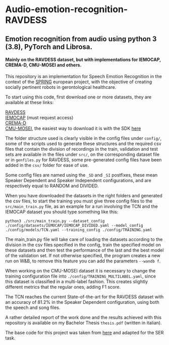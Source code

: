 # Audio-emotion-recognition-RAVDESS
 
## Emotion recognition from audio using python 3 (3.8), PyTorch and Librosa.
#### Mainly on the RAVDESS dataset, but with implementations for IEMOCAP, CREMA-D, CMU-MOSEI and others.

This repository is an implementation for Speech Emotion Recognition in the context of the [SPRING](https://spring-h2020.eu/) european project, with the objective of creating socially pertinent robots in gerontological healthcare.

To start using this code, first download one or more datasets, they are available at these links:

[RAVDESS](https://zenodo.org/record/1188976#.YPU9pkzOOUk)  
[IEMOCAP](https://sail.usc.edu/iemocap/) (must request access)  
[CREMA-D](https://github.com/CheyneyComputerScience/CREMA-D)  
[CMU-MOSEI](http://multicomp.cs.cmu.edu/resources/cmu-mosei-dataset/), the easiest way to download it is with the SDK [here](https://github.com/A2Zadeh/CMU-MultimodalSDK)  

The folder structure used is clearly visible in the config files under `config/`, some of the scripts used to generate these structures and the required csv files that contain the division of recordings in the train, validation and test sets are available in the files under `src/`, on the corresponding dataset file or in `genfiles.py` for RAVDESS, some pre-generated config files have been added in the `csv/` folder for ease of use.

Some config files are named using the `_SD` and `_SI` postfixes, these mean Speaker Dependent and Speaker Independent configurations, and are respectively equal to RANDOM and DIVIDED.

When you have downloaded the datasets in the right folders and generated the csv files, to start the training you must give three config files to the `src/main_train.py` file, as an example for a run involving the TCN and the IEMOCAP dataset you should type something like this:  
```
python3 ./src/main_train.py --dataset_config ./config/datasets/IEMOCAP/IEMOCAP_DIVIDED.yaml --model_config ./config/models/TCN.yaml --training_config ./config/TRAINING.yaml
```

The main_train.py file will take care of loading the datasets according to the division in the csv files specified in the config, train the specified model on these datasets and then test the performance of the last and the best model of the validation set. If not otherwise specified, the program creates a new run on W&B, to remove this feature you can add the parameters `--wandb f`.

When working on the CMU-MOSEI dataset it is necessary to change the training configuration file into `./config/TRAINING_MULTILABEL.yaml`, since this dataset is classified in a multi-label fashion. This creates slightly different metrics that the regular ones, adding F1 score.

The TCN reaches the current State-of-the-art for the RAVDESS dataset with an accuracy of 81.2% in the Speaker Dependent configuration, using both the speech and song files.

A rather detailed report of the work done and the results achieved with this repository is available on my Bachelor Thesis `thesis.pdf` (written in italian).

The base code for this project was taken from [here](https://github.com/VeroJulianaSchmalz/E2E-Sentence-Classification-on-Fluent-Speech-Commands) and adapted for the  SER task.
